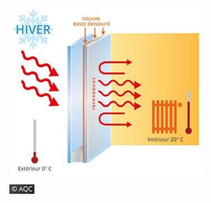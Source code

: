 ![](<images/Vitrage à Isolation Renforcée (VIR)/_page_0_Picture_0.jpeg>)

![](<images/Vitrage à Isolation Renforcée (VIR)/_page_0_Picture_1.jpeg>)